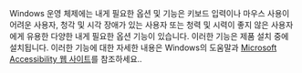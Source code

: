 Windows 운영 체제에는 내게 필요한 옵션 및 기능은 키보드 입력이나 마우스 사용이 어려운 사용자, 청각 및 시각 장애가 있는 사용자 또는 청력 및 시력이 좋지 않은 사용자에게 유용한 다양한 내게 필요한 옵션 기능이 있습니다. 이러한 기능은 제품 설치 중에 설치됩니다. 이러한 기능에 대한 자세한 내용은 Windows의 도움말과 [Microsoft Accessibility 웹 사이트](http://go.microsoft.com/fwlink/?LinkId=8431)를 참조하세요..

<!--HONumber=May16_HO1-->


